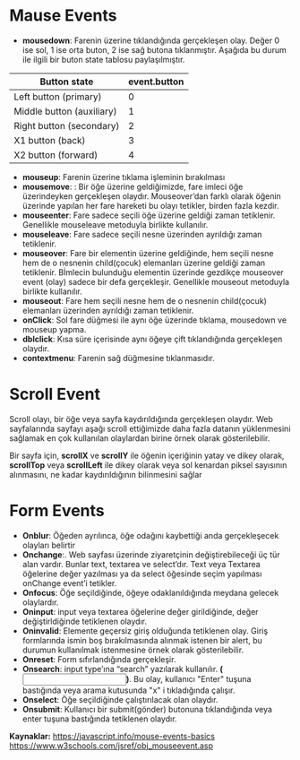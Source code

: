 # Mause Events

- **mousedown**: Farenin üzerine tıklandığında gerçekleşen olay. Değer 0 ise sol, 1 ise orta buton, 2 ise sağ butona tıklanmıştır. Aşağıda bu durum ile ilgili bir buton state tablosu paylaşılmıştır.

Button state | event.button
------------------------------ | ------------------------------
Left button (primary) | 0
Middle button (auxiliary) | 1
Right button (secondary) | 2
X1 button (back) | 3
X2 button (forward) | 4

- **mouseup**: Farenin üzerine tıklama işleminin bırakılması
- **mousemove**: : Bir öğe üzerine geldiğimizde, fare imleci öğe üzerindeyken gerçekleşen olaydır. Mouseover’dan farklı olarak öğenin üzerinde yapılan her fare hareketi bu olayı tetikler, birden fazla kezdir.
- **mouseenter**: Fare sadece seçili öğe üzerine geldiği zaman tetiklenir. Genellikle mouseleave metoduyla birlikte kullanılır.
- **mouseleave**: Fare sadece seçili nesne üzerinden ayrıldığı zaman tetiklenir.
- **mouseover**: Fare bir elementin üzerine geldiğinde, hem seçili nesne hem de o nesnenin child(çocuk) elemanları üzerine geldiği zaman tetiklenir. Bİmlecin bulunduğu elementin üzerinde gezdikçe mouseover event (olay) sadece bir defa gerçekleşir. Genellikle mouseout metoduyla birlikte kullanılır.
- **mouseout**: Fare hem seçili nesne hem de o nesnenin child(çocuk) elemanları üzerinden ayrıldığı zaman tetiklenir.
- **onClick**: Sol fare düğmesi ile aynı öğe üzerinde tıklama, mousedown ve mouseup yapma.
- **dblclick**: Kısa süre içerisinde aynı öğeye çift tıklandığında gerçekleşen olaydır.
- **contextmenu**: Farenin sağ düğmesine tıklanmasıdır. 

# Scroll Event
Scroll olayı, bir öğe veya sayfa kaydırıldığında gerçekleşen olaydır. Web sayfalarında sayfayı aşağı scroll ettiğimizde daha fazla datanın yüklenmesini sağlamak en çok kullanılan olaylardan birine örnek olarak gösterilebilir. 

Bir sayfa için, **scrollX** ve **scrollY** ile öğenin içeriğinin yatay ve dikey olarak, **scrollTop** veya **scrollLeft** ile dikey olarak veya sol kenardan piksel sayısının alınmasını, ne kadar kaydırıldığının bilinmesini sağlar

# Form Events
- **Onblur**: Öğeden ayrılınca, öğe odağını kaybettiği anda gerçekleşecek olayları belirtir
- **Onchange**:. Web sayfası üzerinde ziyaretçinin değiştirebileceği üç tür alan vardır. Bunlar text, textarea ve select’dır.	Text veya Textarea öğelerine değer yazılması ya da select öğesinde seçim yapılması onChange event’i tetikler.
- **Onfocus**: Öğe seçildiğinde, öğeye odaklanıldığında meydana gelecek olaylardır.	
- **Oninput**: input veya textarea öğelerine değer girildiğinde, değer değiştirldiğinde tetiklenen olaydır.
- **Oninvalid**: Elemente geçersiz giriş olduğunda tetiklenen olay. Giriş formlarında ismin boş bırakılmasında alınmak istenen bir alert, bu durumun kullanılmak istenmesine örnek olarak gösterilebilir.
- **Onreset**: Form sıfırlandığında gerçekleşir.
- **Onsearch**: input type’ına “search” yazılarak kullanılır. **(<input type="search">)**. Bu olay, kullanıcı "Enter" tuşuna bastığında veya arama kutusunda "x" i tıkladığında çalışır.
- **Onselect**: Öğe seçildiğinde çalıştırılacak olan olaydır.	
- **Onsubmit**: Kullanıcı bir submit(gönder) butonuna tıklandığında veya enter tuşuna bastığında tetiklenen olaydır.

**Kaynaklar:**
https://javascript.info/mouse-events-basics <br>
https://www.w3schools.com/jsref/obj_mouseevent.asp
